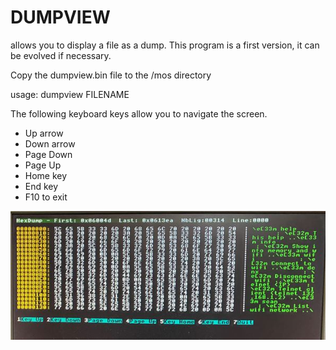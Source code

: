 # DUMPVIEW
allows you to display a file as a dump.
This program is a first version, it can be evolved if necessary.

Copy the dumpview.bin file to the /mos directory

usage: dumpview FILENAME

The following keyboard keys allow you to navigate the screen.
* Up arrow
* Down arrow
* Page Down
* Page Up
* Home key
* End key
* F10 to exit

![Screenshot](assets/Capture.JPG)

